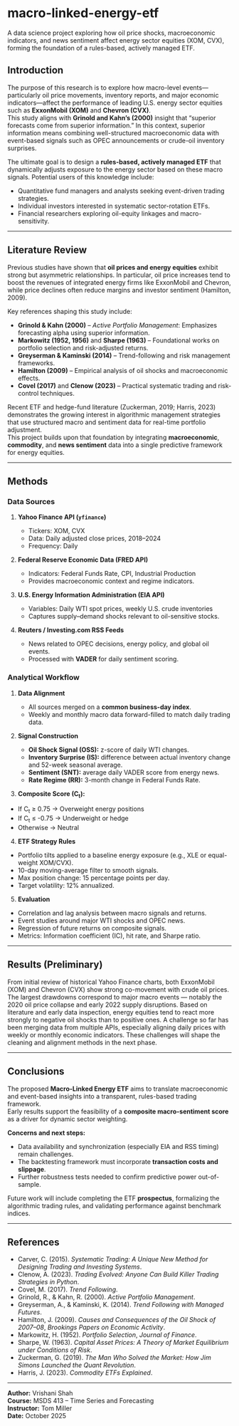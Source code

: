 # macro-linked-energy-etf
A data science project exploring how oil price shocks, macroeconomic indicators, and news sentiment affect energy sector equities (XOM, CVX), forming the foundation of a rules-based, actively managed ETF.


## Introduction

The purpose of this research is to explore how macro-level events—particularly oil price movements, inventory reports, and major economic indicators—affect the performance of leading U.S. energy sector equities such as **ExxonMobil (XOM)** and **Chevron (CVX)**.  
This study aligns with **Grinold and Kahn’s (2000)** insight that “superior forecasts come from superior information.” In this context, superior information means combining well-structured macroeconomic data with event-based signals such as OPEC announcements or crude-oil inventory surprises.

The ultimate goal is to design a **rules-based, actively managed ETF** that dynamically adjusts exposure to the energy sector based on these macro signals. Potential users of this knowledge include:
- Quantitative fund managers and analysts seeking event-driven trading strategies.
- Individual investors interested in systematic sector-rotation ETFs.
- Financial researchers exploring oil-equity linkages and macro-sensitivity.

---

## Literature Review

Previous studies have shown that **oil prices and energy equities** exhibit strong but asymmetric relationships. In particular, oil price increases tend to boost the revenues of integrated energy firms like ExxonMobil and Chevron, while price declines often reduce margins and investor sentiment (Hamilton, 2009).

Key references shaping this study include:
- **Grinold & Kahn (2000)** – *Active Portfolio Management*: Emphasizes forecasting alpha using superior information.
- **Markowitz (1952, 1956)** and **Sharpe (1963)** – Foundational works on portfolio selection and risk-adjusted returns.
- **Greyserman & Kaminski (2014)** – Trend-following and risk management frameworks.
- **Hamilton (2009)** – Empirical analysis of oil shocks and macroeconomic effects.
- **Covel (2017)** and **Clenow (2023)** – Practical systematic trading and risk-control techniques.

Recent ETF and hedge-fund literature (Zuckerman, 2019; Harris, 2023) demonstrates the growing interest in algorithmic management strategies that use structured macro and sentiment data for real-time portfolio adjustment.  
This project builds upon that foundation by integrating **macroeconomic**, **commodity**, and **news sentiment** data into a single predictive framework for energy equities.

---

## Methods

### Data Sources
1. **Yahoo Finance API (`yfinance`)**
   - Tickers: XOM, CVX  
   - Data: Daily adjusted close prices, 2018–2024  
   - Frequency: Daily

2. **Federal Reserve Economic Data (FRED API)**
   - Indicators: Federal Funds Rate, CPI, Industrial Production  
   - Provides macroeconomic context and regime indicators.

3. **U.S. Energy Information Administration (EIA API)**
   - Variables: Daily WTI spot prices, weekly U.S. crude inventories  
   - Captures supply–demand shocks relevant to oil-sensitive stocks.

4. **Reuters / Investing.com RSS Feeds**
   - News related to OPEC decisions, energy policy, and global oil events.  
   - Processed with **VADER** for daily sentiment scoring.

### Analytical Workflow
1. **Data Alignment**
   - All sources merged on a **common business-day index**.  
   - Weekly and monthly macro data forward-filled to match daily trading data.

2. **Signal Construction**
   - **Oil Shock Signal (OSS):** z-score of daily WTI changes.  
   - **Inventory Surprise (IS):** difference between actual inventory change and 52-week seasonal average.  
   - **Sentiment (SNT):** average daily VADER score from energy news.  
   - **Rate Regime (RR):** 3-month change in Federal Funds Rate.  

3. **Composite Score (C<sub>t</sub>):**  
- If C<sub>t</sub> ≥ 0.75 → Overweight energy positions  
- If C<sub>t</sub> ≤ -0.75 → Underweight or hedge  
- Otherwise → Neutral  

4. **ETF Strategy Rules**
- Portfolio tilts applied to a baseline energy exposure (e.g., XLE or equal-weight XOM/CVX).  
- 10-day moving-average filter to smooth signals.  
- Max position change: 15 percentage points per day.  
- Target volatility: 12% annualized.

5. **Evaluation**
- Correlation and lag analysis between macro signals and returns.  
- Event studies around major WTI shocks and OPEC news.  
- Regression of future returns on composite signals.  
- Metrics: Information coefficient (IC), hit rate, and Sharpe ratio.

---

## Results (Preliminary)

From initial review of historical Yahoo Finance charts, both ExxonMobil (XOM) and Chevron (CVX) show strong co-movement with crude oil prices. The largest drawdowns correspond to major macro events — notably the 2020 oil price collapse and early 2022 supply disruptions.
Based on literature and early data inspection, energy equities tend to react more strongly to negative oil shocks than to positive ones.
A challenge so far has been merging data from multiple APIs, especially aligning daily prices with weekly or monthly economic indicators. These challenges will shape the cleaning and alignment methods in the next phase.


---

## Conclusions
The proposed **Macro-Linked Energy ETF** aims to translate macroeconomic and event-based insights into a transparent, rules-based trading framework.  
Early results support the feasibility of a **composite macro-sentiment score** as a driver for dynamic sector weighting. 

**Concerns and next steps:**
- Data availability and synchronization (especially EIA and RSS timing) remain challenges.  
- The backtesting framework must incorporate **transaction costs and slippage**.  
- Further robustness tests needed to confirm predictive power out-of-sample.  

Future work will include completing the ETF **prospectus**, formalizing the algorithmic trading rules, and validating performance against benchmark indices.

---

## References

- Carver, C. (2015). *Systematic Trading: A Unique New Method for Designing Trading and Investing Systems*.  
- Clenow, A. (2023). *Trading Evolved: Anyone Can Build Killer Trading Strategies in Python*.  
- Covel, M. (2017). *Trend Following*.  
- Grinold, R., & Kahn, R. (2000). *Active Portfolio Management*.  
- Greyserman, A., & Kaminski, K. (2014). *Trend Following with Managed Futures*.  
- Hamilton, J. (2009). *Causes and Consequences of the Oil Shock of 2007–08*, *Brookings Papers on Economic Activity*.  
- Markowitz, H. (1952). *Portfolio Selection*, *Journal of Finance*.  
- Sharpe, W. (1963). *Capital Asset Prices: A Theory of Market Equilibrium under Conditions of Risk*.  
- Zuckerman, G. (2019). *The Man Who Solved the Market: How Jim Simons Launched the Quant Revolution*.  
- Harris, J. (2023). *Commodity ETFs Explained*.  

---

**Author:** Vrishani Shah  
**Course:** MSDS 413 – Time Series and Forecasting  
**Instructor:** Tom Miller  
**Date:** October 2025
